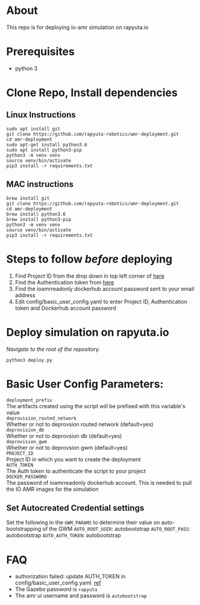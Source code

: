 # About
This repo is for deploying io-amr simulation on rapyuta.io 

# Prerequisites
- python 3

# Clone Repo, Install dependencies
## Linux Instructions
```
sudo apt install git
git clone https://github.com/rapyuta-robotics/amr-deployment.git
cd amr-deployment
sudo apt-get install python3.6
sudo apt install python3-pip
python3 -m venv venv
source venv/bin/activate
pip3 install -r requirements.txt
```

## MAC instructions
```
brew install git
git clone https://github.com/rapyuta-robotics/amr-deployment.git
cd amr-deployment
brew install python3.6
brew install python3-pip
python3 -m venv venv
source venv/bin/activate
pip3 install -r requirements.txt
```

# Steps to follow *before* deploying
1. Find Project ID from the drop down in top left corner of [here](https://console.rapyuta.io)
2. Find the Authentication token from [here](https://auth.rapyuta.io/authToken/)
3. Find the ioamrreadonly dockerhub account password sent to your email address
4. Edit config/basic_user_config.yaml to enter Project ID, Authentication token and Dockerhub account password

# Deploy simulation on rapyuta.io

*Navigate to the root of the repository.* 
```
python3 deploy.py
```

# Basic User Config Parameters:
```deployment_prefix```\
The artifacts created using the script will be prefixed with this variable's value\
```deprovision_routed_network```\
Whether or not to deprovsion routed network (default=yes)\
```deprovision_db```\
Whether or not to deprovsion db (default=yes)\
```deprovision_gwm```\
Whether or not to deprovsion gwm (default=yes)\
```PROJECT_ID```\
Project ID in which you want to create the deployment\
```AUTH_TOKEN```\
The Auth token to authenticate the script to your project\
```DOCKER_PASSWORD```\
The password of ioamrreadonly dockerhub account. This is needed to pull the IO AMR images for the simulation

## Set Autocreated Credential settings
Set the following in the `GWM_PARAMS` to determine their value on auto-bootstrapping of the GWM 
```AUTO_ROOT_USER```: autobootstrap
```AUTO_ROOT_PASS```: autobootstrap
```AUTO_AUTH_TOKEN```: autobootstrap


# FAQ
- authorization failed: update AUTH_TOKEN in config/basic_user_config.yaml. [ref](https://userdocs.rapyuta.io/3_how-tos/35_tooling_and_debugging/rapyuta-io-python-sdk/#auth-token)
- The Gazebo password is `rapyuta`
- The amr ui username and password is `autobootstrap`